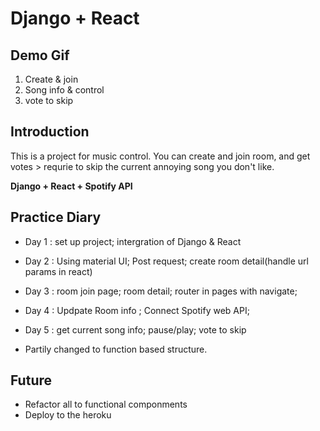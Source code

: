 # Django + React

## Demo Gif
 1. Create & join
 2. Song info & control
 3. vote to skip
## Introduction

This is a project for music control. You can create and join room, and get votes > requrie to skip the current annoying song you don't like.

**Django + React + Spotify API**


## Practice Diary

- Day 1 : set up project; intergration of Django & React
- Day 2 : Using material UI; Post request; create room detail(handle url params in react)
- Day 3 : room join page; room detail; router in pages with navigate;
- Day 4 :  Updpate Room info ; Connect Spotify web API;
- Day 5 : get current song info; pause/play; vote to skip

- Partily changed to function based structure.

## Future

- Refactor all to functional componments
- Deploy to the heroku